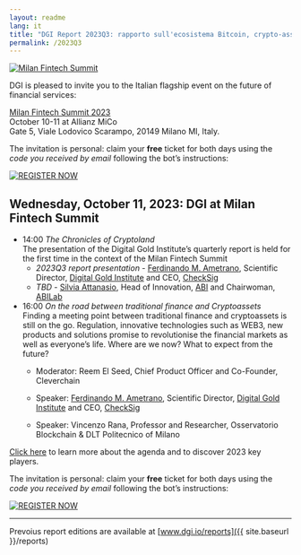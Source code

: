 ```yaml
---
layout: readme
lang: it
title: "DGI Report 2023Q3: rapporto sull'ecosistema Bitcoin, crypto-assets e blockchain"
permalink: /2023Q3
---
```


[![Milan Fintech Summit](https://mailchef.s3.amazonaws.com/uploads/mailstyler/images/15376b4d-f8ee-418a-854a-53e85672a950/1655CB84-A391-00E9-F8BB-CB3AF97C7C20_Image_1_fb2b311cbe7741e38b369a6ff4f796f8.png)](https://www.milanfintechsummit.com)

DGI is pleased to invite you to
the Italian flagship event on the future of financial services:

[Milan Fintech Summit 2023](https://www.milanfintechsummit.com)  
October 10-11 at Allianz MiCo  
Gate 5, Viale Lodovico Scarampo, 20149 Milano MI, Italy.

The invitation is personal: claim your **free** ticket for both days
using the *code you received by email*
following the bot’s instructions:

[![REGISTER NOW](https://mailchef.s3.amazonaws.com/uploads/mailstyler/images/15376b4d-f8ee-418a-854a-53e85672a950/0B7C7AC3-5DF3-ED81-FD32-4E7F96D4CB89_Image_3_f1445094e5d1474e892ae61b7b35b718.png)](https://landbot.pro/v3/H-1608501-JYVZRALTWWWEBDCN/index.html)

## Wednesday, October 11, 2023: DGI at Milan Fintech Summit

- 14:00 *The Chronicles of Cryptoland*  
  The presentation of the Digital Gold Institute’s quarterly report is held for the first time in the context of the Milan Fintech Summit
  - *2023Q3 report presentation* - [Ferdinando M. Ametrano](https://www.checksig.com/checksig/ferdinando-ametrano), Scientific Director, [Digital Gold Institute](https://dgi.io) and CEO, [CheckSig](https://checksig.com)  
  - *TBD* - [Silvia Attanasio](https://www.linkedin.com/in/silviaattanasio/), Head of Innovation, [ABI](<https://www.abi.it/>) and Chairwoman, [ABILab](https://www.abilab.it)
- 16:00 *On the road between traditional finance and Cryptoassets*  
  Finding a meeting point between traditional finance and cryptoassets is still on the go. Regulation, innovative technologies such as WEB3, new products and solutions promise to revolutionise the financial markets as well as everyone’s life. Where are we now? What to expect from the future?
  - Moderator: Reem El Seed, Chief Product Officer and Co-Founder, Cleverchain

  - Speaker: [Ferdinando M. Ametrano](https://www.checksig.com/checksig/ferdinando-ametrano), Scientific Director, [Digital Gold Institute](https://dgi.io) and CEO, [CheckSig](https://checksig.com)
  - Speaker: Vincenzo Rana, Professor and Researcher, Osservatorio Blockchain & DLT Politecnico of Milano

[Click here](https://www.milanfintechsummit.com) to learn more about the agenda and to discover 2023 key players.

The invitation is personal: claim your **free** ticket for both days
using the *code you received by email*
following the bot’s instructions:

[![REGISTER NOW](https://mailchef.s3.amazonaws.com/uploads/mailstyler/images/15376b4d-f8ee-418a-854a-53e85672a950/0B7C7AC3-5DF3-ED81-FD32-4E7F96D4CB89_Image_3_f1445094e5d1474e892ae61b7b35b718.png)](https://landbot.pro/v3/H-1608501-JYVZRALTWWWEBDCN/index.html)

---

Prevoius report editions are available at
[www.dgi.io/reports]({{ site.baseurl }}/reports)
